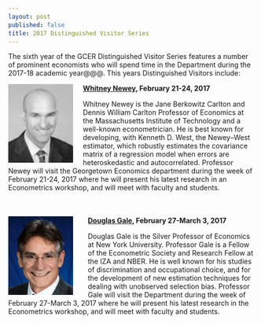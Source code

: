 ```yaml
---
layout: post
published: false
title: 2017 Distinguished Visitor Series
---
```

The sixth year of the GCER Distinguished Visitor Series features a number of prominent economists who will spend time in the Department during the 2017-18 academic year@@@.  This years Distinguished Visitors include: 

  <div class="photo" style="float:left; margin-right: 20px;" >
    <img src="/assets/images/MarcoDelNegro.jpg" width="132" height="160"> 
  </div>
  <div class="description">
    <div class="schedule" style="margin-bottom: 15px;"> <strong> <a href="http://economics.mit.edu/faculty/wnewey/">Whitney Newey</a>, February 21-24, 2017 </strong> </div>
    <div class="bio" style="margin-bottom: 50px;">
     Whitney Newey is the Jane Berkowitz Carlton and Dennis William Carlton Professor of Economics at the Massachusetts Institute of Technology and a well-known econometrician. He is best known for developing, with Kenneth D. West, the Newey–West estimator, which robustly estimates the covariance matrix of a regression model when errors are heteroskedastic and autocorrelated. Professor Newey will visit the Georgetown Economics department during the week of February 21-24, 2017 where he will present his latest research in an Econometrics workshop, and will meet with faculty and students.
  </div>

  
  <div class="photo" style="float:left; margin-right: 30px;" >
    <img src="/assets/images/JosephAltonji.jpg" width="132" height="160"> 
  </div>
  <div class="description">
    <div class="schedule" style="margin-bottom: 15px;"> <strong> <a href="http://econ.as.nyu.edu/object/DouglasGale.html">Douglas Gale</a>, February 27-March 3, 2017 </strong> </div>
    <div class="bio" style="margin-bottom: 50px;">
      Douglas Gale is the Silver Professor of Economics at New York University. Professor Gale is a Fellow of the Econometric Society and Research Fellow at the IZA and NBER.  He is well known for his studies of discrimination and occupational choice, and for the  development of new estimation techniques for dealing with unobserved selection bias.  Professor Gale  will visit the Department during the week of February 27-March 3, 2017 where he will present his latest research in the Econometrics workshop, and will meet with faculty and students.
  </div>
